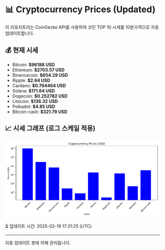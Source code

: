 
# 📊 Cryptocurrency Prices (Updated)

이 리포지토리는 CoinGecko API를 사용하여 코인 TOP 10 시세를 10분가격으로 자동 업데이트합니다.

## 💰 현재 시세
- Bitcoin: **$96188 USD**
- Ethereum: **$2703.57 USD**
- Binancecoin: **$654.29 USD**
- Ripple: **$2.64 USD**
- Cardano: **$0.764464 USD**
- Solana: **$171.64 USD**
- Dogecoin: **$0.252782 USD**
- Litecoin: **$136.32 USD**
- Polkadot: **$4.85 USD**
- Bitcoin-cash: **$321.79 USD**

## 📈 시세 그래프 (로그 스케일 적용)
![Crypto Prices](crypto_prices.png)

⏳ 업데이트 시간: 2025-02-19 17:31:25 (UTC)

---
자동 업데이트 봇에 의해 관리됩니다.
